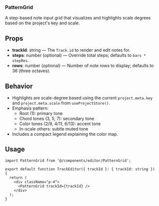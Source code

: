 ### PatternGrid

A step-based note input grid that visualizes and highlights scale degrees based on the project's key and scale.

## Props

- **trackId**: string — The `Track.id` to render and edit notes for.
- **steps**: number (optional) — Override total steps; defaults to `bars * stepRes`.
- **rows**: number (optional) — Number of note rows to display; defaults to 36 (three octaves).

## Behavior

- Highlights are scale-degree based using the current `project.meta.key` and `project.meta.scale` from `useProjectStore()`.
- Emphasis pattern:
  - Root (1): primary tone
  - Chord tones (3, 5, 7): secondary tone
  - Color tones (2/9, 4/11, 6/13): accent tone
  - In-scale others: subtle muted tone
- Includes a compact legend explaining the color map.

## Usage

```tsx
import PatternGrid from '@/components/editor/PatternGrid';

export default function TrackEditor({ trackId }: { trackId: string }) {
  return (
    <div className="p-4">
      <PatternGrid trackId={trackId} />
    </div>
  );
}
```



